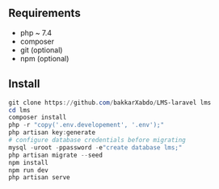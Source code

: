 ## Requirements
- php ~ 7.4
- composer
- git (optional)
- npm (optional)

## Install
```powershell
git clone https://github.com/bakkarXabdo/LMS-laravel lms
cd lms
composer install
php -r "copy('.env.developement', '.env');"
php artisan key:generate
# configure database credentials before migrating
mysql -uroot -ppassword -e"create database lms;"
php artisan migrate --seed
npm install
npm run dev
php artisan serve
```
